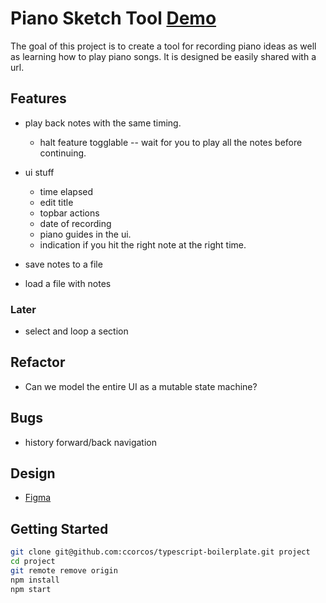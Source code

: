 # Piano Sketch Tool [Demo](https://ccorcos.github.io/piano-sketch-tool)

The goal of this project is to create a tool for recording piano ideas as well as learning how to play piano songs. It is designed be easily shared with a url.

## Features

- play back notes with the same timing.
	- halt feature togglable -- wait for you to play all the notes before continuing.
- ui stuff
	- time elapsed
	- edit title
	- topbar actions
	- date of recording
	- piano guides in the ui.
	- indication if you hit the right note at the right time.

- save notes to a file
- load a file with notes

### Later

- select and loop a section

## Refactor

- Can we model the entire UI as a mutable state machine?

## Bugs

- history forward/back navigation

## Design

- [Figma](https://www.figma.com/file/QfhKUMaUldqcE5I0DXtq3U/Piano-Sketch-Tool?node-id=0%3A1)

## Getting Started

```sh
git clone git@github.com:ccorcos/typescript-boilerplate.git project
cd project
git remote remove origin
npm install
npm start
```
